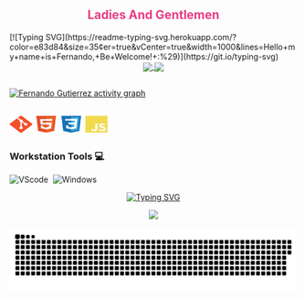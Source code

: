 <h2 align="center" style="color: #e83d84;">Ladies And Gentlemen</h2>

<div>
  [![Typing SVG](https://readme-typing-svg.herokuapp.com/?color=e83d84&size=35&center=true&vCenter=true&width=1000&lines=Hello+my+name+is+Fernando,+Be+Welcome!+:%29)](https://git.io/typing-svg)
</div>
<div align="center">
  <a href="https://github.com/fernandogm13">
    <img height=200 align="center" src="https://github-readme-stats.vercel.app/api?username=fernandogm13&bg_color=30,e96443,904e95&title_color=fff&text_color=fff" />
  </a>
  <a href="https://github.com/fernandogm13">
    <img height=200 align="center" src="https://github-readme-stats.vercel.app/api/top-langs/?username=fernandogm13&layout=compact&bg_color=141424&title_color=e83d84&text_color=8ef5fa&icon_color=2596be" />
  </a>
</div>

##
[![Fernando Gutierrez activity graph](https://github-readme-activity-graph.vercel.app/graph?username=fernandogm13&bg_color=141424&color=e63780&line=472258&point=504e4e&area=true&hide_border=true)](https://github.com/fernandogm13/fernandogm13)

<div style="display: inline_block width: 45%"><br>
  <img align="center" alt="Fernando-Git" height="30" width="40" src="https://raw.githubusercontent.com/devicons/devicon/master/icons/git/git-original.svg">
  <img align="center" alt="Fernando-HTML" height="30" width="40" src="https://raw.githubusercontent.com/devicons/devicon/master/icons/html5/html5-original.svg">
  <img align="center" alt="Fernando-CSS" height="30" width="40" src="https://raw.githubusercontent.com/devicons/devicon/master/icons/css3/css3-original.svg">
  <img align="center" alt="Fernando-Js" height="30" width="40" src="https://raw.githubusercontent.com/devicons/devicon/master/icons/javascript/javascript-plain.svg">
</div>

##

### Workstation Tools 💻
![VScode](https://img.shields.io/badge/vscode-4285F4?style=for-the-badge&logo=vscode&logoColor=white)&nbsp;
![Windows](https://img.shields.io/badge/Windows-0078D6?style=for-the-badge&logo=windows&logoColor=white)&nbsp;

<div align="center">
 
[![Typing SVG](https://readme-typing-svg.herokuapp.com/?color=e83d84&size=25&center=true&vCenter=true&width=1000&lines=Visit+Counter)](https://github/jonatasperaza/)
<p><img src="https://profile-counter.glitch.me/{jonatasperaza}/count.svg" /></p> 


![snake gif](https://github.com/jonatasperaza/jonatasperaza/blob/output/github-contribution-grid-snake-dark.svg)
